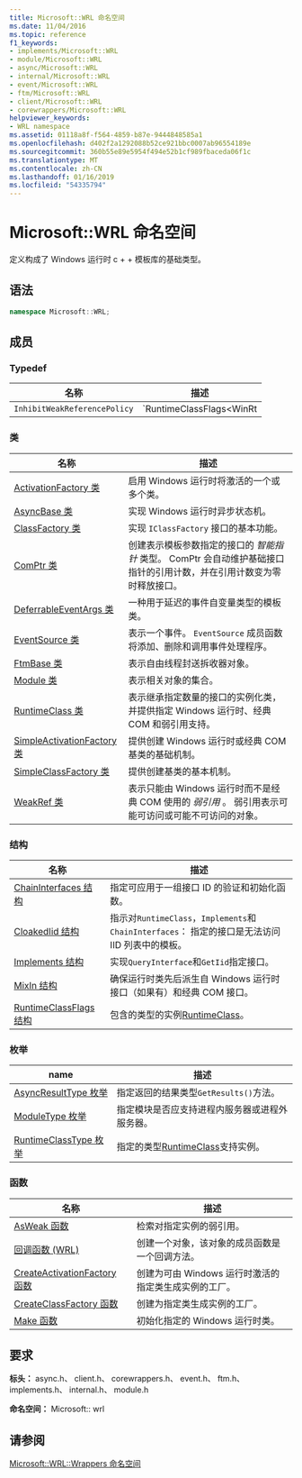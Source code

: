 ```yaml
---
title: Microsoft::WRL 命名空间
ms.date: 11/04/2016
ms.topic: reference
f1_keywords:
- implements/Microsoft::WRL
- module/Microsoft::WRL
- async/Microsoft::WRL
- internal/Microsoft::WRL
- event/Microsoft::WRL
- ftm/Microsoft::WRL
- client/Microsoft::WRL
- corewrappers/Microsoft::WRL
helpviewer_keywords:
- WRL namespace
ms.assetid: 01118a8f-f564-4859-b87e-9444848585a1
ms.openlocfilehash: d402f2a1292088b52ce921bbc0007ab96554189e
ms.sourcegitcommit: 360b55e89e5954f494e52b1cf989fbaceda06f1c
ms.translationtype: MT
ms.contentlocale: zh-CN
ms.lasthandoff: 01/16/2019
ms.locfileid: "54335794"
---
```

# <a name="microsoftwrl-namespace"></a>Microsoft::WRL 命名空间

定义构成了 Windows 运行时 c + + 模板库的基础类型。

## <a name="syntax"></a>语法

```cpp
namespace Microsoft::WRL;
```

## <a name="members"></a>成员

### <a name="typedefs"></a>Typedef

|名称|描述|
|----------|-----------------|
|`InhibitWeakReferencePolicy`|`RuntimeClassFlags<WinRt | InhibitWeakReference>`|

### <a name="classes"></a>类

|名称|描述|
|----------|-----------------|
|[ActivationFactory 类](activationfactory-class.md)|启用 Windows 运行时将激活的一个或多个类。|
|[AsyncBase 类](asyncbase-class.md)|实现 Windows 运行时异步状态机。|
|[ClassFactory 类](classfactory-class.md)|实现 `IClassFactory` 接口的基本功能。|
|[ComPtr 类](comptr-class.md)|创建表示模板参数指定的接口的 *智能指针* 类型。 ComPtr 会自动维护基础接口指针的引用计数，并在引用计数变为零时释放接口。|
|[DeferrableEventArgs 类](deferrableeventargs-class.md)|一种用于延迟的事件自变量类型的模板类。|
|[EventSource 类](eventsource-class.md)|表示一个事件。 `EventSource` 成员函数将添加、删除和调用事件处理程序。|
|[FtmBase 类](ftmbase-class.md)|表示自由线程封送拆收器对象。|
|[Module 类](module-class.md)|表示相关对象的集合。|
|[RuntimeClass 类](runtimeclass-class.md)|表示继承指定数量的接口的实例化类，并提供指定 Windows 运行时、经典 COM 和弱引用支持。|
|[SimpleActivationFactory 类](simpleactivationfactory-class.md)|提供创建 Windows 运行时或经典 COM 基类的基础机制。|
|[SimpleClassFactory 类](simpleclassfactory-class.md)|提供创建基类的基本机制。|
|[WeakRef 类](weakref-class.md)|表示只能由 Windows 运行时而不是经典 COM 使用的 *弱引用* 。 弱引用表示可能可访问或可能不可访问的对象。|

### <a name="structures"></a>结构

|名称|描述|
|----------|-----------------|
|[ChainInterfaces 结构](chaininterfaces-structure.md)|指定可应用于一组接口 ID 的验证和初始化函数。|
|[CloakedIid 结构](cloakediid-structure.md)|指示对`RuntimeClass`，`Implements`和`ChainInterfaces`： 指定的接口是无法访问 IID 列表中的模板。|
|[Implements 结构](implements-structure.md)|实现`QueryInterface`和`GetIid`指定接口。|
|[MixIn 结构](mixin-structure.md)|确保运行时类先后派生自 Windows 运行时接口（如果有）和经典 COM 接口。|
|[RuntimeClassFlags 结构](runtimeclassflags-structure.md)|包含的类型的实例[RuntimeClass](runtimeclass-class.md)。|

### <a name="enumerations"></a>枚举

|name|描述|
|----------|-----------------|
|[AsyncResultType 枚举](asyncresulttype-enumeration.md)|指定返回的结果类型`GetResults()`方法。|
|[ModuleType 枚举](moduletype-enumeration.md)|指定模块是否应支持进程内服务器或进程外服务器。|
|[RuntimeClassType 枚举](runtimeclasstype-enumeration.md)|指定的类型[RuntimeClass](runtimeclass-class.md)支持实例。|

### <a name="functions"></a>函数

|名称|描述|
|----------|-----------------|
|[AsWeak 函数](asweak-function.md)|检索对指定实例的弱引用。|
|[回调函数 (WRL)](callback-function-wrl.md)|创建一个对象，该对象的成员函数是一个回调方法。|
|[CreateActivationFactory 函数](createactivationfactory-function.md)|创建为可由 Windows 运行时激活的指定类生成实例的工厂。|
|[CreateClassFactory 函数](createclassfactory-function.md)|创建为指定类生成实例的工厂。|
|[Make 函数](make-function.md)|初始化指定的 Windows 运行时类。|

## <a name="requirements"></a>要求

**标头：** async.h、 client.h、 corewrappers.h、 event.h、 ftm.h、 implements.h、 internal.h、 module.h

**命名空间：** Microsoft:: wrl

## <a name="see-also"></a>请参阅

[Microsoft::WRL::Wrappers 命名空间](microsoft-wrl-wrappers-namespace.md)